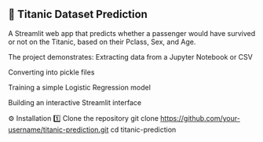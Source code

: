 ## 📌 Titanic Dataset Prediction

A Streamlit web app that predicts whether a passenger would have survived or not on the Titanic, based on their Pclass, Sex, and Age.

The project demonstrates:
Extracting data from a Jupyter Notebook or CSV

Converting into pickle files

Training a simple Logistic Regression model

Building an interactive Streamlit interface

⚙️ Installation
1️⃣ Clone the repository
git clone https://github.com/your-username/titanic-prediction.git
cd titanic-prediction

